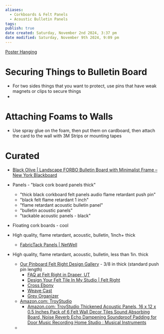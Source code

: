 ```yaml
---
aliases:
  - Corkboards & Felt Panels
  - Acoustic Bulletin Panels
tags: 
publish: true
date created: Saturday, November 2nd 2024, 3:37 pm
date modified: Saturday, November 9th 2024, 9:09 pm
---
```


[Poster Hanging](../Poster%20Hanging/Poster%20Hanging.md)

# Securing Things to Bulletin Board

- For two sides things that you want to protect, use pins that have weak magnets or clips to secure things
- 

# Attaching Foams to Walls

- Use spray glue on the foam, then put them on cardboard, then attach the card to the wall with 3M Strips or mounting tapes

# Curated

- [Black Olive | Landscape FORBO Bulletin Board with Minimalist Frame – New York Blackboard](https://nyblackboard.com/collections/bulletin-boards/products/black-olive-landscape-forbo-bulletin-board-with-minimalist-frame?variant=40247797317809)
- Panels - "black cork board panels thick"
	- "thick black corkboard felt panels audio flame retardant push pin"
	- "black felt flame retardant 1 inch"
	- "flame retardant acoustic bulletin panel"
	- "bulletin acoustic panels"
	- "tackable acoustic panels - black"
- Floating cork boards - cool

- High quality, flame retardant, acoustic, bulletin, 1inch+ thick
	- [FabricTack Panels | NetWell](https://www.controlnoise.com/product/fabrictack-panels/)

- High quality, flame retardant, acoustic, bulletin, less than 1in. thick
	- [Our Pinboard Felt Right Design Gallery](https://feltright.com/pages/design-gallery) - 3/8 in thick (standard push pin length)
		- [FAQ at Felt Right in Draper, UT](https://feltright.com/pages/faq)
		- [Design Your Felt Tile In My Studio | Felt Right](https://feltright.com/pages/customer-design?customer_design_id=12271)
		- [Cross Ebony](https://feltright.com/products/ebony-cross)
		- [Weave Cast](https://feltright.com/products/cast-parallel-weave)
		- [Grey Organizer](https://feltright.com/products/greys-organizer)
	- [Amazon.com: TroyStudio](https://www.amazon.com/stores/TroyStudio/page/C2456B38-CD45-4C35-A486-3B8EBB4BF54D?ref_=ast_bln&store_ref=bl_ast_dp_brandLogo_sto)
		- [Amazon.com: TroyStudio Thickened Acoustic Panels, 16 x 12 x 0.5 Inches Pack of 6 Felt Wall Decor Tiles Sound Absorbing Board, Noise Reverb Echo Dampening Soundproof Padding for Door Music Recording Home Studio : Musical Instruments](https://www.amazon.com/TroyStudio-Acoustic-Panel-Soundproofing-Absorbing/dp/B07T3DZV24)
	- 